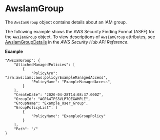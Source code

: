 # AwsIamGroup<a name="asff-resourcedetails-awsiamgroup"></a>

The `AwsIamGroup` object contains details about an IAM group\.

The following example shows the AWS Security Finding Format \(ASFF\) for the `AwsIamGroup` object\. To view descriptions of `AwsIamGroup` attributes, see [AwsIamGroupDetails](https://docs.aws.amazon.com/securityhub/1.0/APIReference/API_AwsIamGroupDetails.html) in the *AWS Security Hub API Reference*\.

**Example**

```
"AwsIamGroup": {
    "AttachedManagedPolicies": [
        {
            "PolicyArn": "arn:aws:iam::aws:policy/ExampleManagedAccess",
            "PolicyName": "ExampleManagedAccess",
        }
    ],
    "CreateDate": "2020-04-28T14:08:37.000Z",
    "GroupId": "AGPA4TPS3VLP7QEXAMPLE",
    "GroupName": "Example_User_Group",
    "GroupPolicyList": [
        {
            "PolicyName": "ExampleGroupPolicy"
        }
    ],
    "Path": "/"
}
```